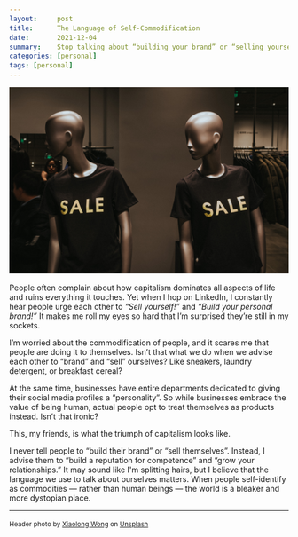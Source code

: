 ```yaml
---
layout:     post
title:      The Language of Self-Commodification
date:       2021-12-04
summary:    Stop talking about “building your brand” or “selling yourself”.
categories: [personal]
tags: [personal]
---
```



<img src = "/assets/images/xiaolong-wong-pdx1LH_TMJM-unsplash.jpg">


People often complain about how capitalism dominates all aspects of life and ruins everything it touches. Yet when I hop on LinkedIn, I constantly hear people urge each other to _“Sell yourself!”_ and _“Build your personal brand!”_ It makes me roll my eyes so hard that I’m surprised they’re still in my sockets.

I’m worried about the commodification of people, and it scares me that people are doing it to themselves. Isn’t that what we do when we advise each other to “brand” and “sell” ourselves? Like sneakers, laundry detergent, or breakfast cereal?

At the same time, businesses have entire departments dedicated to giving their social media profiles a “personality”. So while businesses embrace the value of being human, actual people opt to treat themselves as products instead. Isn’t that ironic?

This, my friends, is what the triumph of capitalism looks like.

I never tell people to “build their brand” or “sell themselves”. Instead, I advise them to “build a reputation for competence” and “grow your relationships.” It may sound like I'm splitting hairs, but I believe that the language we use to talk about ourselves matters. When people self-identify as commodities — rather than human beings — the world is a bleaker and more dystopian place.


---
<small>Header photo by <a href="https://unsplash.com/@runblue?utm_source=unsplash&utm_medium=referral&utm_content=creditCopyText">Xiaolong Wong</a> on <a href="https://unsplash.com/s/photos/for-sale?utm_source=unsplash&utm_medium=referral&utm_content=creditCopyText">Unsplash</a></small>
